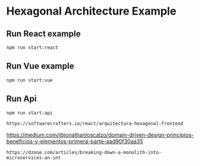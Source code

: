 # Hexagonal Architecture Example

## Run React example
```
npm run start:react
```

## Run Vue example
```
npm run start:vue
```

## Run Api
```
npm run start:api
```

```
https://softwarecrafters.io/react/arquitectura-hexagonal-frontend
```
https://medium.com/@jonathanloscalzo/domain-driven-design-principios-beneficios-y-elementos-primera-parte-aad90f30aa35
```
https://dzone.com/articles/breaking-down-a-monolith-into-microservices-an-int

